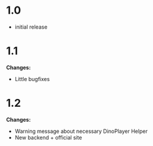 # 1.0

* initial release

# 1.1

<strong>Changes:</strong>
<ul>
<li>Little bugfixes</li>
</ul>

# 1.2

<strong>Changes:</strong>
<ul>
<li>Warning message about necessary DinoPlayer Helper</li>
<li>New backend + official site</li>
</ul>